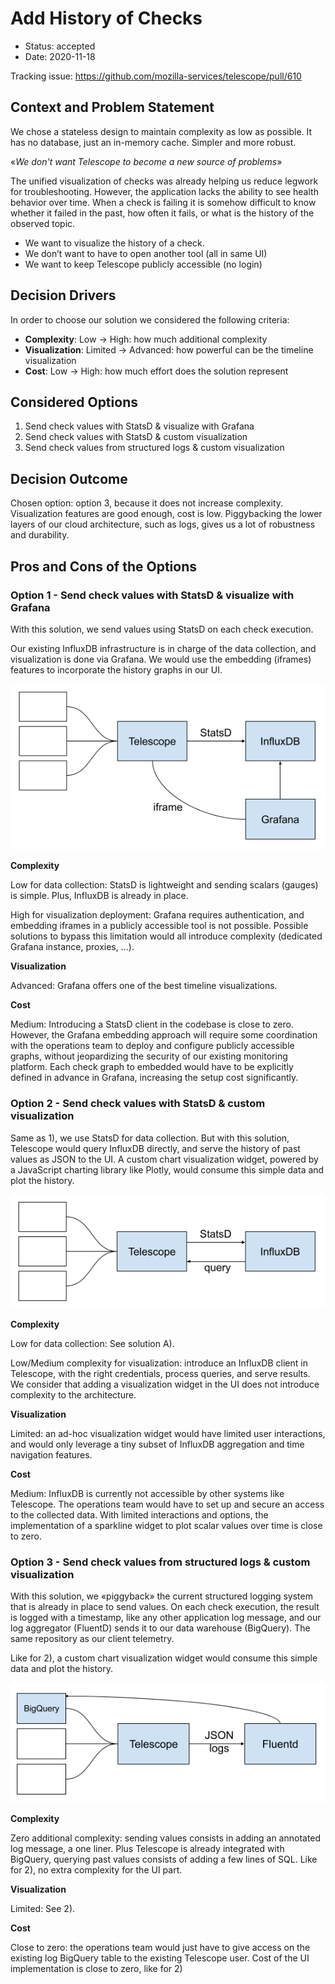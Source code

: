 # Add History of Checks

- Status: accepted
- Date: 2020-11-18

Tracking issue: https://github.com/mozilla-services/telescope/pull/610

## Context and Problem Statement

We chose a stateless design to maintain complexity as low as possible. It has no database, just an in-memory cache. Simpler and more robust.

«*We don't want Telescope to become a new source of problems*»

The unified visualization of checks was already helping us reduce legwork for troubleshooting. However, the application lacks the ability to see health behavior over time. When a check is failing it is somehow difficult to know whether it failed in the past, how often it fails, or what is the history of the observed topic.

- We want to visualize the history of a check.
- We don’t want to have to open another tool (all in same UI)
- We want to keep Telescope publicly accessible (no login)

## Decision Drivers

In order to choose our solution we considered the following criteria:

- **Complexity**: Low → High: how much additional complexity
- **Visualization**: Limited → Advanced: how powerful can be the timeline visualization
- **Cost**: Low → High: how much effort does the solution represent

## Considered Options

1. Send check values with StatsD & visualize with Grafana
2. Send check values with StatsD & custom visualization
3. Send check values from structured logs & custom visualization

## Decision Outcome

Chosen option: option 3, because it does not increase complexity. Visualization features are good enough, cost is low. Piggybacking the lower layers of our cloud architecture, such as logs, gives us a lot of robustness and durability.

## Pros and Cons of the Options

### Option 1 - Send check values with StatsD & visualize with Grafana

With this solution, we send values using StatsD on each check execution.

Our existing InfluxDB infrastructure is in charge of the data collection, and visualization is done via Grafana. We would use the embedding (iframes) features to incorporate the history graphs in our UI.

![architecture via grafana](./images/history-option-1.png)

**Complexity**

Low for data collection: StatsD is lightweight and sending scalars (gauges) is simple. Plus, InfluxDB is already in place.

High for visualization deployment: Grafana requires authentication, and embedding iframes in a publicly accessible tool is not possible. Possible solutions to bypass this limitation would all introduce complexity (dedicated Grafana instance, proxies, ...).

**Visualization**

Advanced: Grafana offers one of the best timeline visualizations.

**Cost**

Medium: Introducing a StatsD client in the codebase is close to zero. However, the Grafana embedding approach will require some coordination with the operations team to deploy and configure publicly accessible graphs, without jeopardizing the security of our existing monitoring platform.
Each check graph to embedded would have to be explicitly defined in advance in Grafana, increasing the setup cost significantly.

### Option 2 - Send check values with StatsD & custom visualization

Same as 1), we use StatsD for data collection.
But with this solution, Telescope would query InfluxDB directly, and serve the history of past values as JSON to the UI.
A custom chart visualization widget, powered by a JavaScript charting library like Plotly, would consume this simple data and plot the history.

![architecture via statsd](./images/history-option-2.png)

**Complexity**

Low for data collection: See solution A).

Low/Medium complexity for visualization: introduce an InfluxDB client in Telescope, with the right credentials, process queries, and serve results.
We consider that adding a visualization widget in the UI does not introduce complexity to the architecture.

**Visualization**

Limited: an ad-hoc visualization widget would have limited user interactions, and would only leverage a tiny subset of InfluxDB aggregation and time navigation features.

**Cost**

Medium: InfluxDB is currently not accessible by other systems like Telescope. The operations team would have to set up and secure an access to the collected data.
With limited interactions and options, the implementation of a sparkline widget to plot scalar values over time is close to zero.

### Option 3 - Send check values from structured logs & custom visualization

With this solution, we «piggyback» the current structured logging system that is already in place to send values.
On each check execution, the result is logged with a timestamp, like any other application log message, and our log aggregator (FluentD) sends it to our data warehouse (BigQuery). The same repository as our client telemetry.

Like for 2), a custom chart visualization widget would consume this simple data and plot the history.

![architecture via logs](./images/history-option-3.png)

**Complexity**

Zero additional complexity: sending values consists in adding an annotated log message, a one liner. Plus Telescope is already integrated with BigQuery, querying past values consists of adding a few lines of SQL.
Like for 2), no extra complexity for the UI part.

**Visualization**

Limited: See 2).

**Cost**

Close to zero: the operations team would just have to give access on the existing log BigQuery table to the existing Telescope user. Cost of the UI implementation is close to zero, like for 2)
